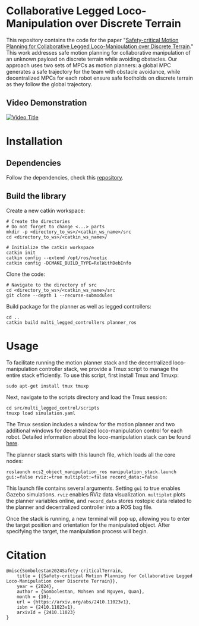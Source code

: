 # Collaborative Legged Loco-Manipulation over Discrete Terrain

This repository contains the code for the paper "[Safety-critical Motion Planning for Collaborative Legged Loco-Manipulation over Discrete Terrain](https://arxiv.org/abs/2410.11023)." This work addresses safe motion planning for collaborative manipulation of an unknown payload on discrete terrain while avoiding obstacles. Our approach uses two sets of MPCs as motion planners: a global MPC generates a safe trajectory for the team with obstacle avoidance, while decentralized MPCs for each robot ensure safe footholds on discrete terrain as they follow the global trajectory. 

## Video Demonstration
[![Video Title](https://img.youtube.com/vi/MuJY9rYxTO4/0.jpg)](https://www.youtube.com/watch?v=MuJY9rYxTO4)

# Installation
## Dependencies

Follow the dependencies, check this [repository](https://github.com/DRCL-USC/Quadruped_Wrapper/tree/master).

## Build the library

Create a new catkin workspace:

```
# Create the directories
# Do not forget to change <...> parts
mkdir -p <directory_to_ws>/<catkin_ws_name>/src
cd <directory_to_ws>/<catkin_ws_name>/

# Initialize the catkin workspace
catkin init
catkin config --extend /opt/ros/noetic
catkin config -DCMAKE_BUILD_TYPE=RelWithDebInfo
```
Clone the code:

```
# Navigate to the directory of src
cd <directory_to_ws>/<catkin_ws_name>/src
git clone --depth 1 --recurse-submodules 
```
Build package for the planner as well as legged controllers:
```
cd ..
catkin build multi_legged_controllers planner_ros
```

# Usage
To facilitate running the motion planner stack and the decentralized loco-manipulation controller stack, we provide a Tmux script to manage the entire stack efficiently. To use this script, first install Tmux and Tmuxp:

```
sudo apt-get install tmux tmuxp
```

Next, navigate to the scripts directory and load the Tmux session:

```
cd src/multi_legged_control/scripts
tmuxp load simulation.yaml
```

The Tmux session includes a window for the motion planner and two additional windows for decentralized loco-manipulation control for each robot. Detailed information about the loco-manipulation stack can be found [here](https://github.com/DRCL-USC/Loco_manipulation_control).

The planner stack starts with this launch file, which loads all the core nodes:

```
roslaunch ocs2_object_manipulation_ros manipulation_stack.launch gui:=false rviz:=true multiplot:=false record_data:=false
```

This launch file contains several arguments. Setting `gui` to true enables Gazebo simulations. `rviz` enables RViz data visualization. `multiplot` plots the planner variables online, and `record_data` stores rostopic data related to the planner and decentralized controller into a ROS bag file.

Once the stack is running, a new terminal will pop up, allowing you to enter the target position and orientation for the manipulated object. After specifying the target, the manipulation process will begin.

# Citation 
```
@misc{Sombolestan2024Safety-criticalTerrain,
    title = {{Safety-critical Motion Planning for Collaborative Legged Loco-Manipulation over Discrete Terrain}},
    year = {2024},
    author = {Sombolestan, Mohsen and Nguyen, Quan},
    month = {10},
    url = {https://arxiv.org/abs/2410.11023v1},
    isbn = {2410.11023v1},
    arxivId = {2410.11023}
}
```
